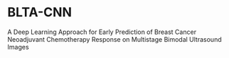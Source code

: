 # BLTA-CNN

A Deep Learning Approach for Early Prediction of Breast Cancer Neoadjuvant Chemotherapy Response on Multistage Bimodal Ultrasound Images
